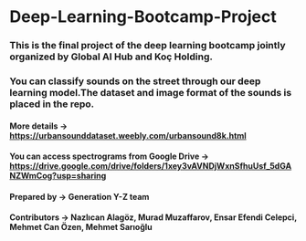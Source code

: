 # Deep-Learning-Bootcamp-Project

### This is the final project of the deep learning bootcamp jointly organized by Global AI Hub and Koç Holding.


### You can classify sounds on the street through our deep learning model.The dataset and image format of the sounds is placed in the repo.


#### More details -> https://urbansounddataset.weebly.com/urbansound8k.html
#### You can access spectrograms from Google Drive -> https://drive.google.com/drive/folders/1xey3vAVNDjWxnSfhuUsf_5dGANZWmCog?usp=sharing


#### Prepared by -> Generation Y-Z team


#### Contributors -> Nazlıcan Alagöz, Murad Muzaffarov, Ensar Efendi Celepci, Mehmet Can Özen, Mehmet Sarıoğlu
